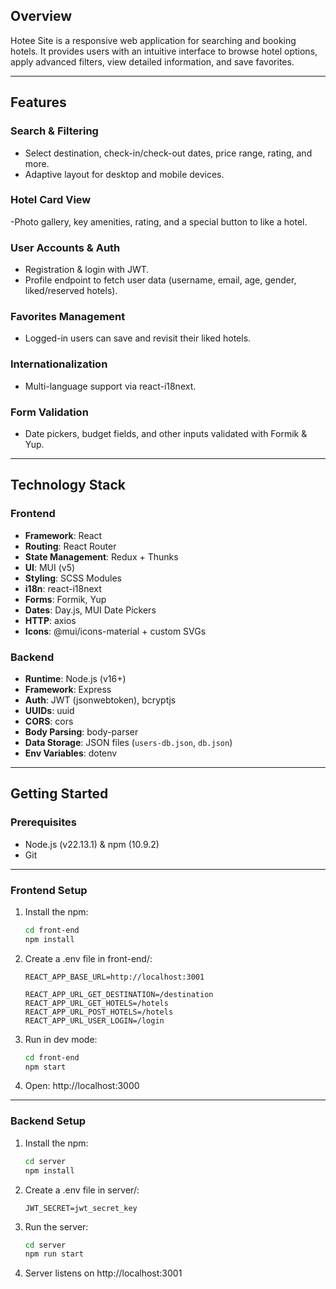## Overview
Hotee Site is a responsive web application for searching and booking hotels. It provides users with an intuitive interface to browse hotel options, apply advanced filters, view detailed information, and save favorites.

---

## Features
### Search & Filtering
- Select destination, check-in/check-out dates, price range, rating, and more. 
- Adaptive layout for desktop and mobile devices.

### Hotel Card View
-Photo gallery, key amenities, rating, and a special button to like a hotel. 

### User Accounts & Auth
- Registration & login with JWT. 
- Profile endpoint to fetch user data (username, email, age, gender, liked/reserved hotels).

### Favorites Management
- Logged-in users can save and revisit their liked hotels.

### Internationalization
- Multi-language support via react-i18next.

### Form Validation
- Date pickers, budget fields, and other inputs validated with Formik & Yup.

---

## Technology Stack

### Frontend
- **Framework**: React
- **Routing**: React Router
- **State Management**: Redux + Thunks
- **UI**: MUI (v5)
- **Styling**: SCSS Modules
- **i18n**: react-i18next
- **Forms**: Formik, Yup
- **Dates**: Day.js, MUI Date Pickers
- **HTTP**: axios
- **Icons**: @mui/icons-material + custom SVGs

### Backend
- **Runtime**: Node.js (v16+)
- **Framework**: Express
- **Auth**: JWT (jsonwebtoken), bcryptjs
- **UUIDs**: uuid
- **CORS**: cors
- **Body Parsing**: body-parser
- **Data Storage**: JSON files (`users-db.json`, `db.json`)
- **Env Variables**: dotenv


---

## Getting Started
### Prerequisites
- Node.js (v22.13.1) & npm (10.9.2)
- Git

---

### Frontend Setup
1. Install the npm:
   ```bash
   cd front-end
   npm install
   ```
2. Create a .env file in front-end/:
    ```
    REACT_APP_BASE_URL=http://localhost:3001
    
    REACT_APP_URL_GET_DESTINATION=/destination
    REACT_APP_URL_GET_HOTELS=/hotels
    REACT_APP_URL_POST_HOTELS=/hotels
    REACT_APP_URL_USER_LOGIN=/login
    ```
3. Run in dev mode:
    ```bash 
    cd front-end
    npm start
    ```
4. Open: http://localhost:3000

---

### Backend Setup
1. Install the npm:
   ```bash
   cd server
   npm install
   ```
2. Create a .env file in server/:
    ```
    JWT_SECRET=jwt_secret_key
    ```
3. Run the server:
    ```bash
    cd server
    npm run start
    ```
4. Server listens on http://localhost:3001